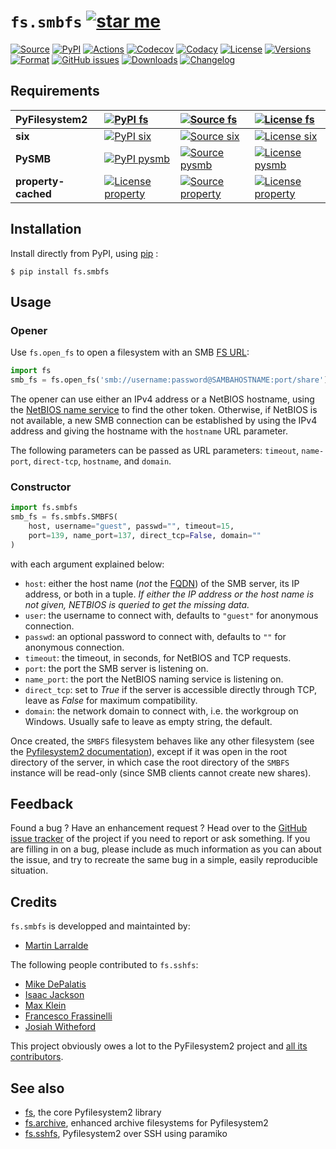 # `fs.smbfs` [![star me](https://img.shields.io/github/stars/althonos/fs.smbfs.svg?style=social&maxAge=3600&label=Star)](https://github.com/althonos/fs.smbfs/stargazers)

[![Source](https://img.shields.io/badge/source-GitHub-303030.svg?logo=git&maxAge=36000&style=flat-square)](https://github.com/althonos/fs.smbfs)
[![PyPI](https://img.shields.io/pypi/v/fs.smbfs.svg?logo=pypi&style=flat-square&maxAge=3600)](https://pypi.python.org/pypi/fs.smbfs)
[![Actions](https://img.shields.io/github/workflow/status/althonos/fs.smbfs/Test/master?logo=github&style=flat-square&maxAge=300)](https://github.com/althonos/fs.smbfs/actions)
[![Codecov](https://img.shields.io/codecov/c/github/althonos/fs.smbfs/master.svg?logo=codecov&style=flat-square&maxAge=300)](https://codecov.io/gh/althonos/fs.smbfs)
[![Codacy](https://img.shields.io/codacy/grade/82d40d17b4734692a9e70c5af5cc2a5b/master.svg?logo=codacy&style=flat-square&maxAge=300)](https://www.codacy.com/app/althonos/fs.smbfs/dashboard)
[![License](https://img.shields.io/pypi/l/fs.smbfs.svg?style=flat-square&maxAge=300)](https://choosealicense.com/licenses/mit/)
[![Versions](https://img.shields.io/pypi/pyversions/fs.smbfs.svg?logo=python&style=flat-square&maxAge=300)](https://pypi.org/project/fs.smbfs)
[![Format](https://img.shields.io/pypi/format/fs.smbfs.svg?style=flat-square&maxAge=300)](https://pypi.python.org/pypi/fs.smbfs)
[![GitHub issues](https://img.shields.io/github/issues/althonos/fs.smbfs.svg?style=flat-square&maxAge=600)](https://github.com/althonos/fs.smbfs/issues)
[![Downloads](https://img.shields.io/badge/dynamic/json?style=flat-square&color=303f9f&maxAge=86400&label=downloads&query=%24.total_downloads&url=https%3A%2F%2Fapi.pepy.tech%2Fapi%2Fprojects%2Ffs.smbfs)](https://pepy.tech/project/fs.smbfs)
[![Changelog](https://img.shields.io/badge/keep%20a-changelog-8A0707.svg?maxAge=2678400&style=flat-square)](https://github.com/althonos/fs.smbfs/blob/master/CHANGELOG.md)


## Requirements

| **PyFilesystem2** | [![PyPI fs](https://img.shields.io/pypi/v/fs.svg?maxAge=300&style=flat-square)](https://pypi.python.org/pypi/fs) | [![Source fs](https://img.shields.io/badge/source-GitHub-303030.svg?maxAge=36000&style=flat-square)](https://github.com/PyFilesystem/pyfilesystem2) | [![License fs](https://img.shields.io/pypi/l/fs.svg?maxAge=36000&style=flat-square)](https://choosealicense.com/licenses/mit/) |
|:-|:-|:-|:-|
| **six** | [![PyPI six](https://img.shields.io/pypi/v/six.svg?maxAge=300&style=flat-square)](https://pypi.python.org/pypi/six) | [![Source six]( https://img.shields.io/badge/source-GitHub-303030.svg?maxAge=36000&style=flat-square )]( https://github.com/benjaminp/six) | [![License six](https://img.shields.io/pypi/l/six.svg?maxAge=36000&style=flat-square)](https://choosealicense.com/licenses/mit/) |
| **PySMB** | [![PyPI pysmb](https://img.shields.io/pypi/v/pysmb.svg?maxAge=300&style=flat-square)](https://pypi.python.org/pypi/pysmb) | [![Source pysmb]( https://img.shields.io/badge/source-GitHub-303030.svg?maxAge=36000&style=flat-square )]( https://github.com/miketeo/pysmb) | [![License pysmb](https://img.shields.io/pypi/l/pysmb.svg?maxAge=36000&style=flat-square)](https://choosealicense.com/licenses/zlib/) |
| **property-cached** | [![License property](https://img.shields.io/pypi/v/property-cached.svg?maxAge=300&style=flat-square)](https://pypi.python.org/pypi/property-cached) | [![Source property]( https://img.shields.io/badge/source-GitHub-303030.svg?maxAge=36000&style=flat-square )](https://github.com/althonos/property-cached) | [![License property]( https://img.shields.io/pypi/l/property-cached.svg?maxAge=36000&style=flat-square )]( https://choosealicense.com/licenses/bsd-3-clause/) |

## Installation

Install directly from PyPI, using [pip](https://pip.pypa.io/) :

```console
$ pip install fs.smbfs
```

## Usage

### Opener

Use `fs.open_fs` to open a filesystem with an SMB [FS
URL](https://pyfilesystem2.readthedocs.io/en/latest/openers.html):

```python
import fs
smb_fs = fs.open_fs('smb://username:password@SAMBAHOSTNAME:port/share')
```

The opener can use either an IPv4 address or a NetBIOS hostname, using the
[NetBIOS name service](https://en.wikipedia.org/wiki/NetBIOS#Name_service) to
find the other token. Otherwise, if NetBIOS is not available, a new SMB
connection can be established by using the IPv4 address and giving the
hostname with the `hostname` URL parameter.

The following parameters can be passed as URL parameters: `timeout`,
`name-port`, `direct-tcp`, `hostname`, and `domain`.


### Constructor

```python
import fs.smbfs
smb_fs = fs.smbfs.SMBFS(
    host, username="guest", passwd="", timeout=15,
    port=139, name_port=137, direct_tcp=False, domain=""
)
```

with each argument explained below:

- `host`: either the host name (*not* the [FQDN](https://en.wikipedia.org/wiki/Fully_qualified_domain_name))
  of the SMB server, its IP address, or both in a tuple.
  *If either the IP address or the host name is not given, NETBIOS is queried to get the missing data.*
- `user`: the username to connect with, defaults to `"guest"` for anonymous
  connection.
- `passwd`: an optional password to connect with, defaults to `""` for
  anonymous connection.
- `timeout`: the timeout, in seconds, for NetBIOS and TCP requests.
- `port`: the port the SMB server is listening on.
- `name_port`: the port the NetBIOS naming service is listening on.
- `direct_tcp`: set to *True* if the server is accessible directly
  through TCP, leave as *False* for maximum compatibility.
- `domain`: the network domain to connect with, i.e. the workgroup on
  Windows. Usually safe to leave as empty string, the default.

Once created, the `SMBFS` filesystem behaves like any other filesystem
(see the [Pyfilesystem2 documentation](https://pyfilesystem2.readthedocs.io)),
except if it was open in the root directory of the server, in which case the
root directory of the `SMBFS` instance will be read-only (since SMB clients
cannot create new shares).

## Feedback

Found a bug ? Have an enhancement request ? Head over to the [GitHub
issue tracker](https://github.com/althonos/fs.smbfs/issues) of the
project if you need to report or ask something. If you are filling in on
a bug, please include as much information as you can about the issue,
and try to recreate the same bug in a simple, easily reproducible
situation.


## Credits

`fs.smbfs` is developped and maintainted by:
- [Martin Larralde](https://github.com/althonos)

The following people contributed to `fs.sshfs`:
- [Mike DePalatis](https://github.com/mivade)
- [Isaac Jackson](https://github.com/Vegemash)
- [Max Klein](https://github.com/telamonian)
- [Francesco Frassinelli](https://github.com/frafra)
- [Josiah Witheford](https://github.com/josiahwitheford)

This project obviously owes a lot to the PyFilesystem2 project and
[all its contributors](https://github.com/PyFilesystem/pyfilesystem2/blob/master/CONTRIBUTORS.md).


## See also

-   [fs](https://github.com/Pyfilesystem/pyfilesystem2), the core
    Pyfilesystem2 library
-   [fs.archive](https://github.com/althonos/fs.archive), enhanced
    archive filesystems for Pyfilesystem2
-   [fs.sshfs](https://github.com/althonos/fs.sshfs), Pyfilesystem2 over
    SSH using paramiko
